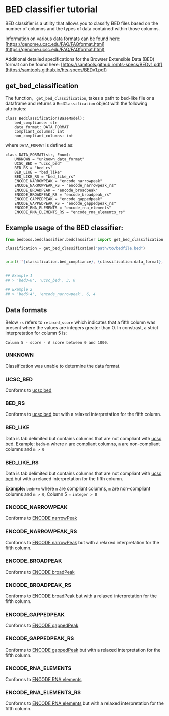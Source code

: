 # BED classifier tutorial

BED classifier is a utility that allows you to classify BED files based on the number of columns and the types of data contained within those columns.

Information on various data formats can be found here:
[https://genome.ucsc.edu/FAQ/FAQformat.html](https://genome.ucsc.edu/FAQ/FAQformat.html)

Additional detailed specifications for the Browser Extensible Data (BED) format can be found here:
[https://samtools.github.io/hts-specs/BEDv1.pdf](https://samtools.github.io/hts-specs/BEDv1.pdf)


## get_bed_classification

The function, ` get_bed_classification`, takes a path to bed-like file or a dataframe and returns a `BedClassification` object with the following attributes:

```
class BedClassification(BaseModel):
    bed_compliance: str
    data_format: DATA_FORMAT
    compliant_columns: int
    non_compliant_columns: int

```

where `DATA_FORMAT` is defined as:

```
class DATA_FORMAT(str, Enum):
    UNKNOWN = "unknown_data_format"
    UCSC_BED = "ucsc_bed"
    BED_RS = "bed_rs"
    BED_LIKE = "bed_like"
    BED_LIKE_RS = "bed_like_rs"
    ENCODE_NARROWPEAK = "encode_narrowpeak"
    ENCODE_NARROWPEAK_RS = "encode_narrowpeak_rs"
    ENCODE_BROADPEAK = "encode_broadpeak"
    ENCODE_BROADPEAK_RS = "encode_broadpeak_rs"
    ENCODE_GAPPEDPEAK = "encode_gappedpeak"
    ENCODE_GAPPEDPEAK_RS = "encode_gappedpeak_rs"
    ENCODE_RNA_ELEMENTS = "encode_rna_elements"
    ENCODE_RNA_ELEMENTS_RS = "encode_rna_elements_rs"
```

## Example usage of the BED classifier:

```python
from bedboss.bedclassifier.bedclassifier import get_bed_classification

classification = get_bed_classification("path/to/bedfile.bed")


print(f"{classification.bed_compliance}, {classification.data_format}, {classification.compliant_columns}, {classification.non_compliant_columns}")


## Example 1
## > 'bed3+0', 'ucsc_bed', 3, 0

## Example 2
## > 'bed6+4', 'encode_narrowpeak', 6, 4
```


## Data formats 

Below `rs` refers to `relaxed_score` which indicates that a fifth column was present where the values are integers greater than 0. In constrast, a strict interpretation for column 5 is:
```
Column 5 - score - A score between 0 and 1000.
```

### UNKNOWN

Classification was unable to determine the data format.

### UCSC_BED
Conforms to [ucsc bed](https://genome.ucsc.edu/FAQ/FAQformat.html#format1)

### BED_RS
Conforms to [ucsc bed](https://genome.ucsc.edu/FAQ/FAQformat.html#format1) but with a relaxed interpretation for the fifth column.

### BED_LIKE
Data is tab delimited but contains columns that are not compliant with [ucsc bed](https://genome.ucsc.edu/FAQ/FAQformat.html#format1).
Example: `bedn+m` where `n` are compliant columns, `m` are non-compliant columns and `m > 0` 

### BED_LIKE_RS
Data is tab delimited but contains columns that are not compliant with [ucsc bed](https://genome.ucsc.edu/FAQ/FAQformat.html#format1) but with a relaxed interpretation for the fifth column.

**Example:** 
`bedn+m` where `n` are compliant columns, `m` are non-compliant columns and `m > 0`, Column 5 = `integer > 0` 

### ENCODE_NARROWPEAK
Conforms to [ENCODE narrowPeak](https://genome.ucsc.edu/FAQ/FAQformat.html#format12)

### ENCODE_NARROWPEAK_RS
Conforms to [ENCODE narrowPeak](https://genome.ucsc.edu/FAQ/FAQformat.html#format12) but with a relaxed interpretation for the fifth column.

### ENCODE_BROADPEAK
Conforms to [ENCODE broadPeak](https://genome.ucsc.edu/FAQ/FAQformat.html#format13) 

### ENCODE_BROADPEAK_RS
Conforms to [ENCODE broadPeak](https://genome.ucsc.edu/FAQ/FAQformat.html#format13) but with a relaxed interpretation for the fifth column.

### ENCODE_GAPPEDPEAK
Conforms to [ENCODE gappedPeak](https://genome.ucsc.edu/FAQ/FAQformat.html#format14)

### ENCODE_GAPPEDPEAK_RS
Conforms to [ENCODE gappedPeak](https://genome.ucsc.edu/FAQ/FAQformat.html#format14) but with a relaxed interpretation for the fifth column.

### ENCODE_RNA_ELEMENTS
Conforms to [ENCODE RNA elements](https://genome.ucsc.edu/FAQ/FAQformat.html#format11)

### ENCODE_RNA_ELEMENTS_RS
Conforms to [ENCODE RNA elements](https://genome.ucsc.edu/FAQ/FAQformat.html#format11)  but with a relaxed interpretation for the fifth column.
